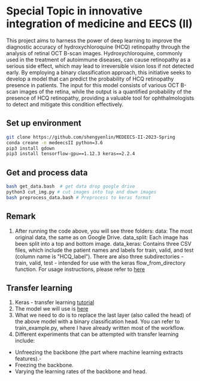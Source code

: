 # Special Topic in innovative integration of medicine and EECS (II)

This project aims to harness the power of deep learning to improve the diagnostic accuracy of hydroxychloroquine (HCQ) retinopathy through the analysis of retinal OCT B-scan images. Hydroxychloroquine, commonly used in the treatment of autoimmune diseases, can cause retinopathy as a serious side effect, which may lead to irreversible vision loss if not detected early. By employing a binary classification approach, this initiative seeks to develop a model that can predict the probability of HCQ retinopathy presence in patients. The input for this model consists of various OCT B-scan images of the retina, while the output is a quantified probability of the presence of HCQ retinopathy, providing a valuable tool for ophthalmologists to detect and mitigate this condition effectively.

## Set up environment

```bash
git clone https://github.com/shengyenlin/MEDEECS-II-2023-Spring
conda creane -n medeecsII python=3.6
pip3 install gdown
pip3 install tensorflow-gpu==1.12.3 keras==2.2.4
```

## Get and process data
```bash
bash get_data.bash  # get data drop google drive
python3 cut_img.py # cut images into top and down images
bash preprocess_data.bash # Preprocess to keras format
```

## Remark
1. After running the code above, you will see three folders:
data: The most original data, the same as on Google Drive.
data_split: Each image has been split into a top and bottom image.
data_keras: Contains three CSV files, which include the patient names and labels for train, valid, and test (column name is "HCQ_label"). There are also three subdirectories - train, valid, test - intended for use with the keras flow_from_directory function. For usage instructions, please refer to [here](https://github.com/ayushdabra/retinal-oct-images-classification/blob/master/vgg16-for-retinal-oct-images-dataset.ipynb)

## Transfer learning

1. Keras - transfer learning [tutorial](https://github.com/ayushdabra/retinal-oct-images-classification/blob/master/vgg16-for-retinal-oct-images-dataset.ipynb)
2. The model we will use is [here](https://github.com/SharifAmit/OpticNet-71)
3. What we need to do is to replace the last layer (also called the head) of the above model with a binary classification head. You can refer to train_example.py, where I have already written most of the workflow.
4. Different experiments that can be attempted with transfer learning include:
- Unfreezing the backbone (the part where machine learning extracts features).-
- Freezing the backbone.
- Varying the learning rates of the backbone and head.
